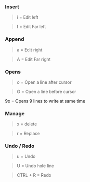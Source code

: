 ### Insert

>i = Edit left 

>I = Edit Far left

### Append

>a = Edit right

>A = Edit Far right

### Opens

>o = Open a line after cursor

>O = Open a line before cursor

9o = Opens 9 lines to write at same time


### Manage 

>x = delete

>r = Replace

### Undo / Redo

>u = Undo

>U = Undo hole line

>CTRL + R = Redo